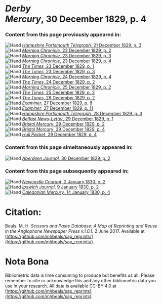 # *Derby Mercury*, 30 December 1829, p. 4  
  
### Content from this page previously appeared in:  
![Hand](http://scissorsandpaste.net/wp-content/uploads/2017/06/smallhandpointer.png) [*Hampshire Portsmouth Telegraph*, 21 December 1829, p. 3](https://mhbeals.github.io/sap_html/Hampshire-Portsmouth-Telegraph/Hampshire-Portsmouth-Telegraph-21-December-1829-p-3)  
![Hand](http://scissorsandpaste.net/wp-content/uploads/2017/06/smallhandpointer.png) [*Morning Chronicle*, 23 December 1829, p. 2](https://mhbeals.github.io/sap_html/Morning-Chronicle/Morning-Chronicle-23-December-1829-p-2)  
![Hand](http://scissorsandpaste.net/wp-content/uploads/2017/06/smallhandpointer.png) [*Morning Chronicle*, 23 December 1829, p. 3](https://mhbeals.github.io/sap_html/Morning-Chronicle/Morning-Chronicle-23-December-1829-p-3)  
![Hand](http://scissorsandpaste.net/wp-content/uploads/2017/06/smallhandpointer.png) [*Morning Chronicle*, 23 December 1829, p. 4](https://mhbeals.github.io/sap_html/Morning-Chronicle/Morning-Chronicle-23-December-1829-p-4)  
![Hand](http://scissorsandpaste.net/wp-content/uploads/2017/06/smallhandpointer.png) [*The Times*, 23 December 1829, p. 1](https://mhbeals.github.io/sap_html/The-Times/The-Times-23-December-1829-p-1)  
![Hand](http://scissorsandpaste.net/wp-content/uploads/2017/06/smallhandpointer.png) [*The Times*, 23 December 1829, p. 3](https://mhbeals.github.io/sap_html/The-Times/The-Times-23-December-1829-p-3)  
![Hand](http://scissorsandpaste.net/wp-content/uploads/2017/06/smallhandpointer.png) [*Morning Chronicle*, 24 December 1829, p. 4](https://mhbeals.github.io/sap_html/Morning-Chronicle/Morning-Chronicle-24-December-1829-p-4)  
![Hand](http://scissorsandpaste.net/wp-content/uploads/2017/06/smallhandpointer.png) [*The Times*, 24 December 1829, p. 2](https://mhbeals.github.io/sap_html/The-Times/The-Times-24-December-1829-p-2)  
![Hand](http://scissorsandpaste.net/wp-content/uploads/2017/06/smallhandpointer.png) [*Morning Chronicle*, 25 December 1829, p. 2](https://mhbeals.github.io/sap_html/Morning-Chronicle/Morning-Chronicle-25-December-1829-p-2)  
![Hand](http://scissorsandpaste.net/wp-content/uploads/2017/06/smallhandpointer.png) [*The Times*, 25 December 1829, p. 2](https://mhbeals.github.io/sap_html/The-Times/The-Times-25-December-1829-p-2)  
![Hand](http://scissorsandpaste.net/wp-content/uploads/2017/06/smallhandpointer.png) [*The Times*, 26 December 1829, p. 2](https://mhbeals.github.io/sap_html/The-Times/The-Times-26-December-1829-p-2)  
![Hand](http://scissorsandpaste.net/wp-content/uploads/2017/06/smallhandpointer.png) [*Examiner*, 27 December 1829, p. 8](https://mhbeals.github.io/sap_html/Examiner/Examiner-27-December-1829-p-8)  
![Hand](http://scissorsandpaste.net/wp-content/uploads/2017/06/smallhandpointer.png) [*Examiner*, 27 December 1829, p. 11](https://mhbeals.github.io/sap_html/Examiner/Examiner-27-December-1829-p-11)  
![Hand](http://scissorsandpaste.net/wp-content/uploads/2017/06/smallhandpointer.png) [*Hampshire Portsmouth Telegraph*, 28 December 1829, p. 3](https://mhbeals.github.io/sap_html/Hampshire-Portsmouth-Telegraph/Hampshire-Portsmouth-Telegraph-28-December-1829-p-3)  
![Hand](http://scissorsandpaste.net/wp-content/uploads/2017/06/smallhandpointer.png) [*Belfast News-Letter*, 29 December 1829, p. 1](https://mhbeals.github.io/sap_html/Belfast-News-Letter/Belfast-News-Letter-29-December-1829-p-1)  
![Hand](http://scissorsandpaste.net/wp-content/uploads/2017/06/smallhandpointer.png) [*Bristol Mercury*, 29 December 1829, p. 2](https://mhbeals.github.io/sap_html/Bristol-Mercury/Bristol-Mercury-29-December-1829-p-2)  
![Hand](http://scissorsandpaste.net/wp-content/uploads/2017/06/smallhandpointer.png) [*Bristol Mercury*, 29 December 1829, p. 4](https://mhbeals.github.io/sap_html/Bristol-Mercury/Bristol-Mercury-29-December-1829-p-4)  
![Hand](http://scissorsandpaste.net/wp-content/uploads/2017/06/smallhandpointer.png) [*Hull Packet*, 29 December 1829, p. 4](https://mhbeals.github.io/sap_html/Hull-Packet/Hull-Packet-29-December-1829-p-4)  
  
### Content from this page simeltaneously appeared in:  
![Hand](http://scissorsandpaste.net/wp-content/uploads/2017/06/smallhandpointer.png) [*Aberdeen Journal*, 30 December 1829, p. 2](https://mhbeals.github.io/sap_html/Aberdeen-Journal/Aberdeen-Journal-30-December-1829-p-2)  
  
### Content from this page subsequently appeared in:  
![Hand](http://scissorsandpaste.net/wp-content/uploads/2017/06/smallhandpointer.png) [*Newcastle Courant*, 2 January 1830, p. 2](https://mhbeals.github.io/sap_html/Newcastle-Courant/Newcastle-Courant-2-January-1830-p-2)  
![Hand](http://scissorsandpaste.net/wp-content/uploads/2017/06/smallhandpointer.png) [*Ipswich Journal*, 9 January 1830, p. 2](https://mhbeals.github.io/sap_html/Ipswich-Journal/Ipswich-Journal-9-January-1830-p-2)  
![Hand](http://scissorsandpaste.net/wp-content/uploads/2017/06/smallhandpointer.png) [*Caledonian Mercury*, 14 January 1830, p. 4](https://mhbeals.github.io/sap_html/Caledonian-Mercury/Caledonian-Mercury-14-January-1830-p-4)  


# Citation: 

Beals. M. H. *Scissors and Paste Database: A Map of Reprinting and Reuse in the Anglophone Newspaper Press v.1.0.1.* 2 June 2017. Available at [https://github.com/mhbeals/sap_reprints/](https://github.com/mhbeals/sap_reprints/). 

# Nota Bona

Bibliometric data is time consuming to produce but benefits us all. Please remember to cite or acknowledge this and any other bibliometric data you use in your research. All data is available CC-BY 4.0 at [https://github.com/mhbeals/sap_reprints](https://github.com/mhbeals/sap_reprints)